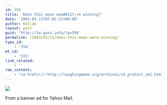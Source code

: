 ```yaml
---
id: 356
title: 'Does this mean we&#8217;re winning?'
date: '2003-03-11T07:02:11+00:00'
author: Kellan
layout: post
guid: 'http://lm.quxx.info/?p=356'
permalink: /2003/03/11/does-this-mean-were-winning/
typo_id:
    - '354'
mt_id:
    - '515'
link_related:
    - ''
raw_content:
    - "<a href=\\\"http://laughingmeme.org/archives/v5_protest_sm1.html\\\" onclick=\\\"window.open(\\'http://laughingmeme.org/archives/v5_protest_sm1.html\\', \\'popup\\', \\'width=143,height=203,scrollbars=no,resizable=no,toolbar=no,directories=no,location=no,menubar=no,status=no,left=0,top=0\\'); return false\\\"><img src=\\\"http://laughingmeme.org/archives/v5_protest_sm1-thumb.jpg\\\" width=\\\"80\\\" height=\\\"113\\\" border=\\\"0\\\" /></a>\r\n<p>\r\nFrom a banner ad for Yahoo Mail.\r\n</p>"
---
```


[![](http://laughingmeme.org/archives/v5_protest_sm1-thumb.jpg)](http://laughingmeme.org/archives/v5_protest_sm1.html)

From a banner ad for Yahoo Mail.